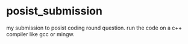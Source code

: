 # posist_submission
my submission to posist coding round question.
run the code on a c++ compiler like gcc or mingw.
